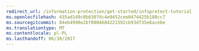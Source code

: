 ```yaml
---
redirect_url: /information-protection/get-started/infoprotect-tutorial-step1
ms.openlocfilehash: 435ad149c0b6307dc4e0452cee0474425b188cc7
ms.sourcegitcommit: 04eb4990e2bf0004684221592cb93df35e6acebe
ms.translationtype: MT
ms.contentlocale: pl-PL
ms.lasthandoff: 06/30/2017
---
```

